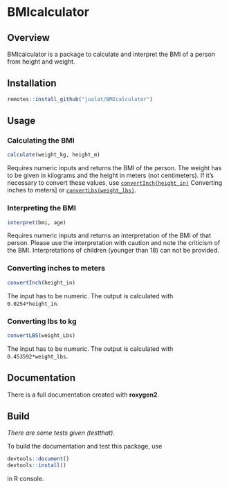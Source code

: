 
<!-- README.md is generated from README.Rmd. Please edit that file -->

# BMIcalculator

## Overview

BMIcalculator is a package to calculate and interpret the BMI of a
person from height and weight.

## Installation

``` r
remotes::install_github("jualat/BMIcalculator")
```

## Usage

### Calculating the BMI

``` r
calculate(weight_kg, height_m)
```

Requires numeric inputs and returns the BMI of the person. The weight
has to be given in kilograms and the height in meters (not centimeters).
If it’s necessary to convert these values, use
[`convertInch(height_in)`](#converting-inches-to-meters) Converting
inches to meters\] or [`convertLbs(weight_lbs)`](#converting-lbs-to-kg).

### Interpreting the BMI

``` r
interpret(bmi, age)
```

Requires numeric inputs and returns an interpretation of the BMI of that
person. Please use the interpretation with caution and note the
criticism of the BMI. Interpretations of children (younger than 18) can
not be provided.

### Converting inches to meters

``` r
convertInch(height_in)
```

The input has to be numeric. The output is calculated with
`0.0254*height_in`.

### Converting lbs to kg

``` r
convertLBS(weight_Lbs)
```

The input has to be numeric. The output is calculated with
`0.453592*weight_lbs`.

## Documentation

There is a full documentation created with **roxygen2**.

## Build

*There are some tests given (testthat).*

To build the documentation and test this package, use

``` r
devtools::document()
devtools::install()
```

in R console.
